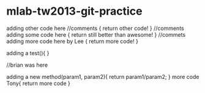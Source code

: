 mlab-tw2013-git-practice
========================

adding other code here
//comments
{
	return other code!
}
//comments
adding some code here
{
	return still better than awesome!
}
//commets
adding more code here by Lee
{
	return more code!
}



adding a test(){
}

//brian was here


adding a new method(param1, param2){
	return param1/param2;
}
more code Tony{
	return more code
}



